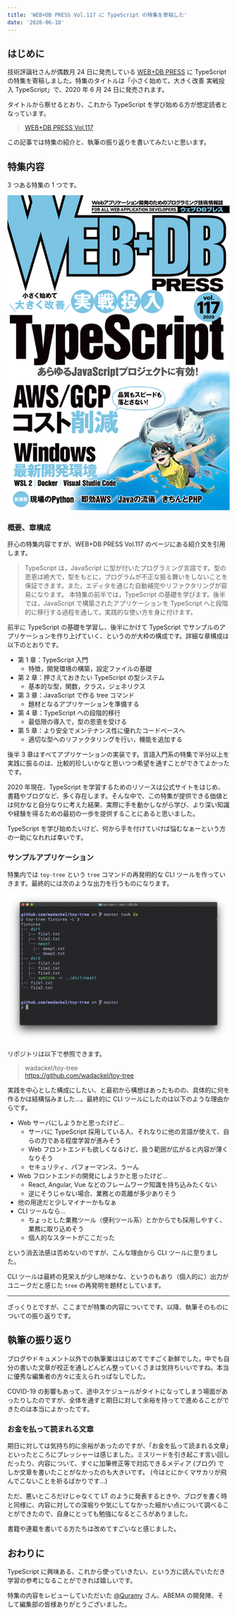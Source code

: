 ```yaml
---
title: 'WEB+DB PRESS Vol.117 に TypeScript の特集を寄稿した'
date: '2020-06-18'
---
```


## はじめに

技術評論社さんが偶数月 24 日に発売している [WEB+DB PRESS](https://gihyo.jp/magazine/wdpress) に TypeScript の特集を寄稿しました。特集のタイトルは「小さく始めて，大きく改善 実戦投入 TypeScript」で、2020 年 6 月 24 日に発売されます。

タイトルから察せるとおり、これから TypeScript を学び始める方が想定読者となっています。

> [WEB+DB PRESS Vol.117](https://gihyo.jp/magazine/wdpress/archive/2020/vol117)

この記事では特集の紹介と、執筆の振り返りを書いてみたいと思います。

## 特集内容

3 つある特集の 1 つです。

![WEB+DB PRESS Vol.117](wdpress.jpg)

### 概要、章構成

肝心の特集内容ですが、WEB+DB PRESS Vol.117 のページにある紹介文を引用します。

> TypeScript は，JavaScript に型が付いたプログラミング言語です。型の恩恵は絶大で，型をもとに，プログラムが不正な振る舞いをしないことを保証できます。また，エディタを通じた自動補完やリファクタリングが容易になります。
> 本特集の前半では，TypeScript の基礎を学びます。後半では，JavaScript で構築されたアプリケーションを TypeScript へと段階的に移行する過程を通して，実践的な使い方を身に付けます。

前半に TypeScript の基礎を学習し、後半にかけて TypeScript でサンプルのアプリケーションを作り上げていく、というのが大枠の構成です。詳細な章構成は以下のとおりです。

- 第 1 章：TypeScript 入門
  - 特徴，開発環境の構築，設定ファイルの基礎
- 第 2 章：押さえておきたい TypeScript の型システム
  - 基本的な型，関数，クラス，ジェネリクス
- 第 3 章：JavaScript で作る tree コマンド
  - 題材となるアプリケーションを準備する
- 第 4 章：TypeScript への段階的移行
  - 最低限の導入で，型の恩恵を受ける
- 第 5 章：より安全でメンテナンス性に優れたコードベースへ
  - 適切な型へのリファクタリングを行い，機能を追加する

後半 3 章はすべてアプリケーションの実装です。言語入門系の特集で半分以上を実践に振るのは、比較的珍しいかなと思いつつ希望を通すことができてよかったです。

2020 年現在、TypeScript を学習するためのリソースは公式サイトをはじめ、書籍やブログなど、多く存在します。そんな中で、この特集が提供できる価値とは何かなと自分なりに考えた結果、実際に手を動かしながら学び、より深い知識や経験を得るための最初の一歩を提供することにあると思いました。

TypeScript を学び始めたいけど、何から手を付けていけば悩むなぁーという方の一助になれれば幸いです。

### サンプルアプリケーション

特集内では `toy-tree` という `tree` コマンドの再発明的な CLI ツールを作っていきます。最終的には次のような出力を行うものになります。

![出力例](toy-tree.png)

リポジトリは以下で参照できます。

> wadackel/toy-tree  
> https://github.com/wadackel/toy-tree

実践を中心とした構成にしたい、と最初から構想はあったものの、具体的に何を作るかは結構悩みました...。最終的に CLI ツールにしたのは以下のような理由からです。

- Web サーバにしようかと思ったけど...
  - サーバに TypeScript 採用している人、それなりに他の言語が使えて、自らの力である程度学習が進みそう
  - Web フロントエンドも欲しくなるけど、扱う範囲が広がると内容が薄くなりそう
  - セキュリティ、パフォーマンス、うーん
- Web フロントエンドの開発にしようかと思ったけど...
  - React, Angular, Vue などのフレームワーク知識を持ち込みたくない
  - 逆にそうじゃない場合、業務との乖離が多少ありそう
- 他の用途だと少しマイナーかもなぁ
- CLI ツールなら...
  - ちょっとした業務ツール（便利ツール系）とかからでも採用しやすく、業務に取り込めそう
  - 個人的なスタートがここだった

という消去法感は否めないのですが、こんな理由から CLI ツールに至りました。

CLI ツールは最終の見栄えが少し地味かな、というのもあり（個人的に）出力がユニークだと感じた `tree` の再発明を題材としています。

---

ざっくりとですが、ここまでが特集の内容についてです。以降、執筆そのものについての振り返りです。

## 執筆の振り返り

ブログやドキュメント以外での執筆業ははじめてですごく新鮮でした。中でも自分の書いた文章が校正を通しどんどん整っていくさまは気持ちいいですね。本当に優秀な編集者の方々に支えられっぱなしでした。

COVID-19 の影響もあって、途中スケジュールがタイトになってしまう場面があったりしたのですが、全体を通すと期日に対して余裕を持ってで進めることができたのは本当によかったです。

### お金を払って読まれる文章

期日に対しては気持ち的に余裕があったのですが、「お金を払って読まれる文章」といったところにプレッシャーは感じました。ミスリードを引き起こす言い回しだったり、内容について、すぐに加筆修正等で対応できるメディア (ブログ) でしか文章を書いたことがなかったのも大きいです。 (今はとにかくマサカリが飛んでこないことを祈るばかりです...)

ただ、悪いところだけじゃなくて LT のように発表するときや、ブログを書く時と同様に、内容に対しての深堀りや気にしてなかった細かい点について調べることができたので、自身にとっても勉強になるところがありました。

書籍や連載を書いてる方たちは改めてすごいなと感じました。

## おわりに

TypeScript に興味ある、これから使っていきたい、という方に読んでいただき学習の参考になることができれば嬉しいです。

特集の内容をレビューしていただいた [@Quramy](https://twitter.com/Quramy) さん、ABEMA の開発陣、そして編集部の皆様ありがとうございました。
